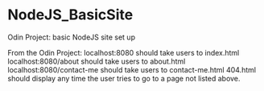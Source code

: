 # NodeJS_BasicSite
Odin Project: basic NodeJS site set up 

From the Odin Project: 
localhost:8080 should take users to index.html
localhost:8080/about should take users to about.html
localhost:8080/contact-me should take users to contact-me.html
404.html should display any time the user tries to go to a page not listed above.
